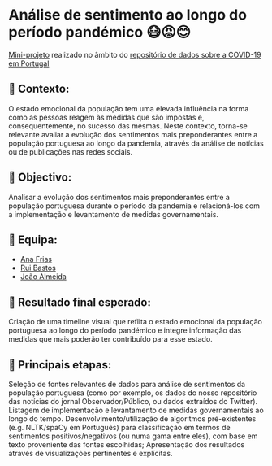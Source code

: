 # Análise de sentimento ao longo do período pandémico 😷😡😊
[Mini-projeto](https://github.com/dssg-pt/covid19pt-data/issues/154) realizado no âmbito do [repositório de dados sobre a COVID-19 em Portugal](https://github.com/dssg-pt/covid19pt-data)

## 🤔 Contexto:
O estado emocional da população tem uma elevada influência na forma como as pessoas reagem às medidas que são impostas e, consequentemente, no sucesso das mesmas. Neste contexto, torna-se relevante avaliar a evolução dos sentimentos mais preponderantes entre a população portuguesa ao longo da pandemia, através da análise de notícias ou de publicações nas redes sociais.

## 🥅 Objectivo:
Analisar a evolução dos sentimentos mais preponderantes entre a população portuguesa durante o período da pandemia e relacioná-los com a implementação e levantamento de medidas governamentais.

## 👥 Equipa:
* [Ana Frias](https://github.com/anafrs)
* [Rui Bastos](https://github.com/ruijpbastos)
* [João Almeida](https://github.com/joaoalmeida225)

## 🎯 Resultado final esperado:
Criação de uma timeline visual que reflita o estado emocional da população portuguesa ao longo do período pandémico e integre informação das medidas que mais poderão ter contribuído para esse estado.

## 🧱 Principais etapas:

Seleção de fontes relevantes de dados para análise de sentimentos da população portuguesa (como por exemplo, os dados do nosso repositório das notícias do jornal Observador/Público, ou dados extraídos do Twitter).
Listagem de implementação e levantamento de medidas governamentais ao longo do tempo.
Desenvolvimento/utilização de algoritmos pré-existentes (e.g. NLTK/spaCy em Português) para classificação em termos de sentimentos positivos/negativos (ou numa gama entre eles), com base em texto proveniente das fontes escolhidas;
Apresentação dos resultados através de visualizações pertinentes e explícitas.
